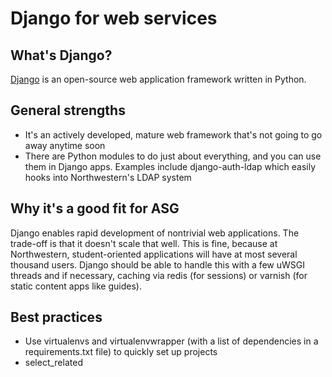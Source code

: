 Django for web services
=======================


What's Django?
--------------
[Django](https://www.djangoproject.com/) is an open-source web application framework written in Python.


General strengths
-----------------
- It's an actively developed, mature web framework that's not going to go away anytime soon
- There are Python modules to do just about everything, and you can use them in Django apps. Examples include django-auth-ldap which easily hooks into Northwestern's LDAP system


Why it's a good fit for ASG
---------------------------
Django enables rapid development of nontrivial web applications. The trade-off is that it doesn't scale that well. This is fine, because at Northwestern, student-oriented applications will have at most several thousand users. Django should be able to handle this with a few uWSGI threads and if necessary, caching via redis (for sessions) or varnish (for static content apps like guides).


Best practices
--------------
- Use virtualenvs and virtualenvwrapper (with a list of dependencies in a requirements.txt file) to quickly set up projects
- select_related
